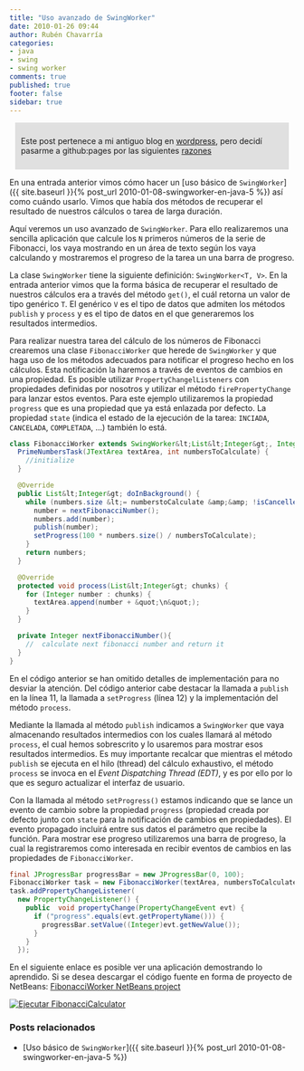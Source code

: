 ```yaml
---
title: "Uso avanzado de SwingWorker"
date: 2010-01-26 09:44
author: Rubén Chavarría
categories: 
- java
- swing
- swing worker
comments: true
published: true
footer: false
sidebar: true
---
```


<div style="margin:2%; padding:2%; background-color:#E0E0E0; ">
  <p>Este post pertenece a mi antiguo blog en <a href="http://rchavarria.wordpress.com">wordpress</a>, pero decidí pasarme a github:pages por las siguientes <a href="/blog/2012/12/03/por-que-cambie-mi-blog-en-wordpress-com">razones</a></p>
</div>

En una entrada anterior vimos cómo hacer un 
[uso básico de `SwingWorker`]({{ site.baseurl }}{% post_url 2010-01-08-swingworker-en-java-5 %})
así como cuándo usarlo. Vimos que había dos métodos de recuperar el resultado de nuestros 
cálculos o tarea de larga duración.

Aquí veremos un uso avanzado de `SwingWorker`. Para ello realizaremos una sencilla aplicación 
que calcule los `N` primeros números de la serie de Fibonacci, los vaya mostrando en un 
área de texto según los vaya calculando y mostraremos el progreso de la tarea un una barra 
de progreso.

<!-- more -->

La clase `SwingWorker` tiene la siguiente definición: `SwingWorker<T, V>`. En la entrada 
anterior vimos que la forma básica de recuperar el resultado de nuestros cálculos era a 
través del método `get()`, el cuál retorna un valor de tipo genérico `T`. El genérico 
`V` es el tipo de datos que admiten los métodos `publish` y `process` y es el tipo de datos 
en el que generaremos los resultados intermedios.

Para realizar nuestra tarea del cálculo de los números de Fibonacci crearemos una clase 
`FibonacciWorker` que herede de `SwingWorker` y que haga uso de los métodos adecuados 
para notificar el progreso hecho en los cálculos. Esta notificación la haremos a través 
de eventos de cambios en una propiedad. Es posible utilizar `PropertyChangelListeners` con 
propiedades definidas por nosotros y utilizar el método `firePropertyChange` para lanzar 
estos eventos. Para este ejemplo utilizaremos la propiedad `progress` que es una propiedad 
que ya está enlazada por defecto. La propiedad `state` (indica el estado de la ejecución 
de la tarea: `INCIADA`, `CANCELADA`, `COMPLETADA`, ...) también lo está.

```java
class FibonacciWorker extends SwingWorker&lt;List&lt;Integer&gt;, Integer&gt; {
  PrimeNumbersTask(JTextArea textArea, int numbersToCalculate) {
    //initialize
  }

  @Override
  public List&lt;Integer&gt; doInBackground() {
    while (numbers.size &lt;= numberstoCalculate &amp;&amp; !isCancelled()) {
      number = nextFibonacciNumber();
      numbers.add(number);
      publish(number);
      setProgress(100 * numbers.size() / numbersToCalculate);
    }
    return numbers;
  }

  @Override
  protected void process(List&lt;Integer&gt; chunks) {
    for (Integer number : chunks) {
      textArea.append(number + &quot;\n&quot;);
    }
  }

  private Integer nextFibonacciNumber(){
    //  calculate next fibonacci number and return it
  }
}
```

En el código anterior se han omitido detalles de implementación para no desviar la 
atención. Del código anterior cabe destacar la llamada a `publish` en la línea 11, 
la llamada a `setProgress` (línea 12) y la implementación del método `process`.

Mediante la llamada al método `publish` indicamos a `SwingWorker` que vaya almacenando 
resultados intermedios con los cuales llamará al método `process`, el cual hemos 
sobrescrito y lo usaremos para mostrar esos resultados intermedios. Es muy importante 
recalcar que mientras el método `publish` se ejecuta en el hilo (thread) del cálculo 
exhaustivo, el método `process` se invoca en el *Event Dispatching Thread (EDT)*, y 
es por ello por lo que es seguro actualizar el interfaz de usuario.

Con la llamada al método `setProgress()` estamos indicando que se lance un evento de 
cambio sobre la propiedad `progress` (propiedad creada por defecto junto con `state` 
para la notificación de cambios en propiedades). El evento propagado incluirá entre 
sus datos el parámetro que recibe la función. Para mostrar ese progreso utilizaremos 
una barra de progreso, la cual la registraremos como interesada en recibir eventos de 
cambios en las propiedades de `FibonacciWorker`.

```java
final JProgressBar progressBar = new JProgressBar(0, 100);
FibonacciWorker task = new FibonacciWorker(textArea, numbersToCalculate);
task.addPropertyChangeListener(
  new PropertyChangeListener() {
    public  void propertyChange(PropertyChangeEvent evt) {
      if ("progress".equals(evt.getPropertyName())) {
        progressBar.setValue((Integer)evt.getNewValue());
      }
    }
  });
```

En el siguiente enlace es posible ver una aplicación demostrando lo aprendido. Si se 
desea descargar el código fuente en forma de proyecto de NetBeans: 
[FibonacciWorker NetBeans project](http://kenai.com/projects/rchavarria/downloads/download/fibonacci%252FFibonacciCalculator%2520NB%2520project.zip)

[![Ejecutar FibonacciCalculator](/images/wordpress/launch.png)](http://kenai.com/projects/rchavarria/downloads/download/fibonacci%252Flaunch.jnlp)

### Posts relacionados

- [Uso básico de `SwingWorker`]({{ site.baseurl }}{% post_url 2010-01-08-swingworker-en-java-5 %})
